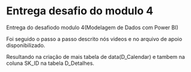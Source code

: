 
# Entrega desafio do modulo 4

Entrega do desafiodo modulo 4(Modelagem de Dados com Power BI)

Foi seguido o passo a passo descrito nós videos e no arquivo de apoio disponibilizado.

Resultando na criação de mais tabela de data(D_Calendar) e tambem na coluna SK_ID na tabela D_Detalhes.
